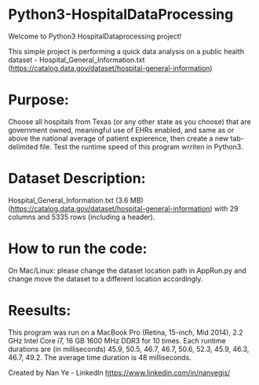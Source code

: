 # Python3-HospitalDataProcessing
Welcome to Python3 HospitalDataprocessing project!


This simple project is performing a quick data analysis on a public health dataset - Hospital_General_Information.txt (https://catalog.data.gov/dataset/hospital-general-information)

# Purpose:
Choose all hospitals from Texas (or any other state as you choose) that are government owned, meaningful use of EHRs enabled, and same as or above the national average of patient expierence, then create a new tab-delimited file. Test the runtime speed of this program wrriten in Python3.

# Dataset Description:
Hospital_General_Information.txt (3.6 MB) (https://catalog.data.gov/dataset/hospital-general-information) with 29 columns and 5335 rows (including a header).

# How to run the code:
On Mac/Linux: please change the dataset location path in AppRun.py and change move the dataset to a different location accordingly.

# Reesults:
This program was run on a MacBook Pro (Retina, 15-inch, Mid 2014), 2.2 GHz Intel Core i7, 16 GB 1600 MHz DDR3 for 10 times.
Each runtime durations are (in milliseconds) 45.9, 50.5, 46.7, 46.7, 50.6, 52.3, 45.9, 46.3, 46.7, 49.2. The average time duration is 48 milliseconds.

Created by Nan Ye - LinkedIn https://www.linkedin.com/in/nanyegis/
